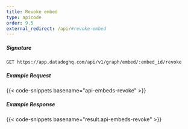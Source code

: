 ```yaml
---
title: Revoke embed
type: apicode
order: 9.5
external_redirect: /api/#revoke-embed
---
```


##### Signature
`GET https://app.datadoghq.com/api/v1/graph/embed/:embed_id/revoke`
##### Example Request
{{< code-snippets basename="api-embeds-revoke" >}}
##### Example Response
{{< code-snippets basename="result.api-embeds-revoke" >}}
